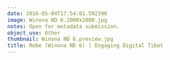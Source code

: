```yaml
---
date: 2016-05-04T17:54:01.592396
image: Winona ND 6.2000x2000.jpg
notes: Open for metadata submission.
object_use: Other
thumbnail: Winona ND 6.preview.jpg
title: Robe (Winona ND 6) | Engaging Digital Tibet
---
```


